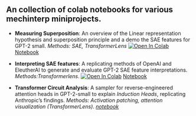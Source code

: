 ## An collection of colab notebooks for various mechinterp miniprojects.

- **Measuring Superposition**: An overview of the Linear representation hypothesis and  superposition principle and a demo the SAE features for GPT-2 small. *Methods: SAE, TransformerLens* [![Open In Colab](https://colab.research.google.com/assets/colab-badge.svg)](https://colab.research.google.com/github/romiebanerjee/Interpretabilty-notebooks/blob/main/superposition.ipynb)  [Notebook](https://github.com/romiebanerjee/Interpretabilty-notebooks/blob/main/superposition.ipynb)


 - **Interpreting SAE features**: A replicating methods of OpenAI and EleutherAI to generate and evaluate GPT-2 SAE feature interpretations. *Methods:Transformerlens*. [![Open In Colab](https://colab.research.google.com/assets/colab-badge.svg)](https://colab.research.google.com/github/romiebanerjee/Interpretabilty-notebooks/blob/main/gpt2_small_SAE_interpretability.ipynb)  [Notebook](https://github.com/romiebanerjee/Interpretabilty-notebooks/blob/main/gpt2_small_SAE_interpretability.ipynb)

 - **Transformer Circuit Analysis**: A sampler for reverse-engineered attention heads in GPT-2-small to explain *Induction Heads*, replicating Anthropic’s findings. *Methods: Activation patching, attention visualization (TransformerLens)*. *[notebook]()*